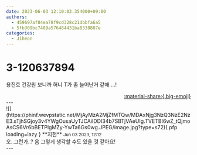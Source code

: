```yaml
---
date: 2023-06-03 12:10:03.354000+09:00
authors:
  - 459697af84ea78f9cd328c21dbbfa6a5
  - 5fb309bc7489a576484431ba8338807e
categories:
  - Jiheon
---
```


# 3-120637894

<div class="post-container" markdown="1">
<div class="content-container md-sidebar__scrollwrap" markdown="1">

용진호 건강원 보니까 허니 T가 좀 늘어난거 같애....!

</div>
</div>

<div style="text-align: right;" markdown="1">
<a href="https://weverse.io/fromis9/fanpost/3-120637894" style="text-align: right;">:material-share:{.big-emoji}</a>
</div>
---

<div class="comments-container md-sidebar__scrollwrap" markdown="1">
<div class="comment" markdown="1">
<div class='id-container' markdown="1">
![](https://phinf.wevpstatic.net/MjAyMzA2MjZfMTQw/MDAxNjg3NzQ3NzE2NzE3.sTjhSGjoy3v4YWgOusaUyTJCAiIDDI34b7SBTjVAeUIg.TVETBI6wZ_tQjmoAsCS6Vr6bBETPlgMZy-YwTa6Gs0wg.JPEG/image.jpg?type=s72){ pfp loading=lazy }
**<span class="artist">지헌</span>** <small>Jun 03 2023, 12:12</small><br>
</div>
<div class='comment-body' markdown="1">
오..그런가..? 음 그렇게 생각할 수도 있을 것 같아요!
</div>
</div>
</div>
---
